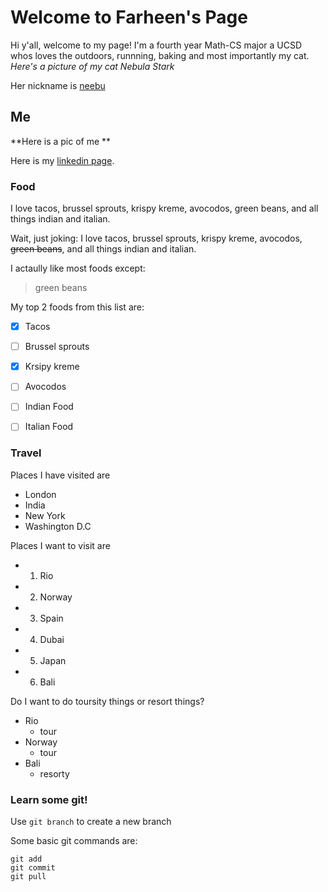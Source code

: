 # Welcome to Farheen's Page

Hi y'all, welcome to my page! I'm a fourth year Math-CS major a UCSD whos loves the outdoors, runnning, baking and most importantly my cat.
*Here's a picture of my cat Nebula Stark*

Her nickname is [neebu](IMG_7420.JPG)

## Me
**Here is a pic of me **


Here is my [linkedin page](https://www.linkedin.com/in/farheen-a/). 

### Food
I love tacos, brussel sprouts, krispy kreme, avocodos, green beans, and all things indian and italian.

Wait, just joking:
I love tacos, brussel sprouts, krispy kreme, avocodos, ~~green beans~~, and all things indian and italian.

I actaully like most foods except:
> green beans

My top 2 foods from this list are:
- [x] Tacos
- [ ] Brussel sprouts
- [x] Krsipy kreme
- [ ] Avocodos
- [ ] Indian Food
- [ ] Italian Food



### Travel
Places I have visited are 
- London
- India
- New York
- Washington D.C

Places I want to visit are 
- 1. Rio
- 2. Norway
- 3. Spain
- 4. Dubai
- 5. Japan
- 6. Bali

Do I want to do toursity things or resort things?
- Rio
  - tour
- Norway
  - tour
 - Bali
   - resorty


### Learn some git!
Use `git branch` to create a new branch 

Some basic git commands are:
```
git add
git commit
git pull
```


